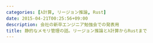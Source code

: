 ```yaml
---
categories: [λ計算, リージョン推論, Rust]
date: 2015-04-21T00:25:56+09:00
description: 会社の新卒エンジニア勉強会での発表用
title: 静的なメモリ管理の話。リージョン推論とλ計算からRustまで
---
```


<section data-markdown
    data-separator="\n\n"
    data-vertical="\n\n"
    data-notes="^Note:">
<script type="text/template">
# 静的なメモリ管理の話。リージョン推論とλ計算からRustまで
----------------------
サイバーエージェント新卒エンジニア勉強会

<!-- .slide: class="center" -->

# About Me
---------
![κeenのアイコン](/images/icon.png) <!-- .element: style="position:absolute;right:0;z-index:-1" -->

 * κeen
 * [@blackenedgold](https://twitter.com/blackenedgold)
 * Github: [KeenS](https://github.com/KeenS)
 * 大学では非情報系学科。趣味のプログラマ。
   + 非ガチ勢なので優しくして下さい><
 * Lisp, Ruby, OCaml, Shell Scriptあたりを書きます


# メモリ管理の話
---------------
(一般的ではない用語)

* 弱い静的メモリ管理
* 強い動的メモリ管理
* (弱い動的メモリ管理)
* 強い静的メモリ管理


# メモリ管理の話
---------------
## 弱い静的メモリ管理
### 特徴

* 弱い = ユーザがミスるとメモリ周りのエラーやリークが実行時に起きる
* 静的 = コンパイル時にメモリ管理が決定する

### 例

* C言語


# メモリ管理の話
---------------
## 弱い静的メモリ管理
### 利点

* 実行時は安定している

### 欠点
* バグる
* 面倒
* 危険


# メモリ管理の話
---------------
## 強い動的メモリ管理
### 特徴

* 強い = 基本的にメモリでエラーやリークが起きない
* 動的 = 実行時になるまでメモリの使われ方が分からない

### 例

* GCのある言語全般

# メモリ管理の話
---------------
## 強い動的メモリ管理
### 利点

* メモリ管理からの開放

### 欠点

* 動作が不安定 (cf [これがCassandra](http://www.slideshare.net/TakehiroTorigaki/cassandra-21191674))
* パフォーマンスの問題
* リアルタイム性の問題


# メモリ管理の話
---------------
## (弱い動的メモリ管理)
### 特徴

* 弱い = ユーザがミスるとメモリ周りのエラーやリークが実行時に起きる
* 動的 = 実行時になるまでメモリの使われ方が分からない

### 例

* バグったGC
  + 普通はない
  + (参照カウント？)


# メモリ管理の話
---------------
## 強い静的メモリ管理
### 特徴

* 強い = 基本的にメモリでエラーやリークが起きない
* 静的 = コンパイル時にメモリ管理が決定する


# メモリ管理の話
---------------
## 強い静的メモリ管理
### 利点

* メモリ管理からの開放
* 実行時は安定している
* リアルタイム
* パフォーマンスが出る

### 欠点

* 実現可能性は？


# 強い静的メモリ管理の話をしよう


<!-- .slide: class="center" -->

# 強い静的メモリ管理の話をしよう
------------------------------

* まずは可能性の議論が必要
* 実現可能性
* 実用性


# 可能性の議論
-------------

* プログラミング言語の理論 ≒ λ計算
* そもそもλ計算はメモリのことを考慮してない
  + GCがあるかのように記述される


# 可能性の議論
-------------

* λ計算にメモリ管理まで含めて理論を立てたものは存在する（静的なメモリ管理）
  + リージョンというものをベースにしている [参考](http://www.elsman.com/mlkit/pdf/popl94.pdf)
* さらにリージョンを自動で推論する理論もある（強いメモリ管理）
  + リージョン推論という


# 軽くリージョンの話
-------------------

* 型と同じようにプログラム全体を伝わるメタデータ。
* データが保存される場所を指す。リージョンはいくつもある。
* リージョン推論でデータがどのリージョンに入るかが分かる
* さらにリージョンのサイズもある程度予想がつくので静的に管理出来る
* 関数などは引数のリージョンに対して多相になる「リージョン多相」などもある
* この辺は[Martin Elsmanの論文たち](http://www.elsman.com/mlkit/papers.html)を参考にして下さい
  + [A Brief Introduction to Regions](http://www.elsman.com/mlkit/pdf/ismm98.pdf)とか。



# 強い静的メモリ管理の話をしよう
------------------------------

* ✓ まずは可能性の議論が必要
* 実現可能性
* 実用性

# 実現可能性

<!-- .slide: class="center" -->

# 実現可能性
-----------

* <!--.element: class="fragment" data-fragment-index="1" -->Martin ElsmanによるSML処理系、[ML Kitに一部導入された](http://www.elsman.com/mlkit/pdf/pldi2002.pdf)（多分世界初）
  + 但し完全ではなく、GCと組み合わせてある
  + 動的型付き言語に無理矢理静的型を付けても完全には上手くいかないようなもの？
  + 多分リージョン推論を前提とした言語を設計する必要がある
* <!--.element: class="fragment" data-fragment-index="2" -->Cyclone というC likeな文法の言語が完全に[リージョン推論のみでメモリ管理を実現した](http://www.cs.umd.edu/projects/cyclone/papers/cyclone-regions.pdf)


# 強い静的メモリ管理の話をしよう
------------------------------

* ✓ まずは可能性の議論が必要
* ✓ 実現可能性
* 実用性


# 実用性


<!-- .slide: class="center" -->

# Rust言語
----------

* Mozillaが開発した言語
* 2008~
* Cycloneを参考にしたらしい。
* 活発に開発される
* 大きなプロジェクトに現行のレンダリングエンジン、Geckoを置き換えるべく開発された[Servo](https://github.com/servo/servo)がある
  + 既にC++製のGockoの3倍速い
  + 並列レンダリングすればさらに速い。


# Rust言語
----------

* リージョン推論(ライフタイム)でメモリを管理する
  - かなり賢くて、ヒープにアロケートする必要なけばスタックを使う。
* mallocとfreeは全てコンパイル時に自動で挿入される
* (多分)リージョン推論のみでメモリ管理するために所有権という概念がある。
  + 所有権自体は並列性の導入などにも有用だと思われる。
    -  競合状態の回避とか
* その他
  + 代数的データ型とパターンマッチ
  + トレイトベース(non-nominal)のジェネリクス

詳細は[公式ページ](http://www.rust-lang.org/)から


# 強い静的メモリ管理の話をしよう
------------------------------

* ✓ まずは可能性の議論が必要
* ✓ 実現可能性
* ✓ 実用性


# Rustのライフタイムと所有権
-------------------------


<!-- .slide: class="center" -->


# Cの例
-------

```c
{
    int *x = malloc(sizeof(int));

    // we can now do stuff with our handle x
    *x = 5;

    free(x);
}
```


# Rustに翻訳
------------

```rust
{
    let x = Box::new(5);
}
```


# 少しいじってみる
---------------

trivialに見える

```rust
fn main() {
    let x = Box::new(5);

    add_one(x);
}

fn add_one(mut num: Box<i32>) {
    *num += 1;
}
```


# 少しいじってみる
---------------

printlnを追加してみる

```rust
fn main() {
    let x = Box::new(5);

    add_one(x);

    println!("{}", x);
}

fn add_one(mut num: Box<i32>) {
    *num += 1;
}
```


# 少しいじってみる
----------------

エラーになる。

```
error: use of moved value: `x`
   println!("{}", x);
                  ^
```


# 所有権
-------

`add_one` を呼んだ時点で所有権が `add_one` に移るので `println!` では使えない。

```rust
fn main() {
  let x = Box::new(5);

  add_one(x);

  println!("{}", x);
}

fn add_one(mut num: Box<i32>) {
    *num += 1;
}
```


# 所有権
-------
新たに値を返してもらえば使える。

```rust
fn main() {
  let x = Box::new(5);

  let y = add_one(x);

  println!("{}", y);
}

fn add_one(mut num: Box<i32>) -> Box<i32> {
  *num += 1;

  num
}
```


# 所有権の貸し借り
---------------

* さっきの例は面倒。
* `add_one` が `x` を奪ったのが問題。
* `x` を「借り」ることが出来る。


# 所有権の貸し借り
----------------

```rust
fn main() {
  let mut x = 5;

  add_one(&mut x);

  println!("{}", x);
}

fn add_one(num: &mut i32) {
  *num += 1;
}
```


# ライフタイム
------------

先の `add_one` はライフタイム(リージョン)アノテーションを省略していた。  
省略せずに書くとこうなる。(リージョン多相)

```rust
fn add_one<'a>(num: &'a mut i32) {
  *num += 1;
}
```


# ライフタイム
------------

スコープの終わりでライフタイムが終わる。

```rust
fn main() {
  let y = &5;     // -+ y goes into scope
                  //  |
  // stuff        //  |
                  //  |
}                 // -+ y goes out of scope
```


# LTの明示的宣言
--------------
こんな構造体を宣言したとする。 `x` はコンストラクタに渡された値のライフタイムを引き継ぐ。

```rust
struct Foo<'a> {
    x: &'a i32,
}
```


# LTの明示的宣言
--------------
`f.x`のライフタイムが `y` のライフタイムに制限されるので
`y` より広いスコープにある `x` には代入出来ない。

```rust
fn main() {
  let x;                  // -+ x goes into scope
                          //  |
  {                       //  |
    let y = &5;           // ---+ y goes into scope
    let f = Foo { x: y }; // ---+ f goes into scope
    x = &f.x;             //  | | error here
  }                       // ---+ f and y go out of scope
                          //  |
  println!("{}", x);      //  |
}                         // -+ x goes out of scope
```


# まとめ
-------

* メモリ管理の性質についてまとめた
* 静的メモリ管理が出来れば
  + メモリ管理からの開放
  + 実行時は安定している
  + リアルタイム
  + パフォーマンスが出る
* 強い静的メモリ管理の手法としてリージョン推論がある
* Rust言語がリージョン推論を利用している。
* Rustをみんな使おう!


# 参考
* [ML Kit](http://www.elsman.com/mlkit/)
* [Rust](http://www.rust-lang.org/)
* [Allocators in Rust - Baby Steps](http://smallcultfollowing.com/babysteps/blog/2014/11/14/allocators-in-rust/)

<!-- .slide: class="center" -->
</script>
</section>
